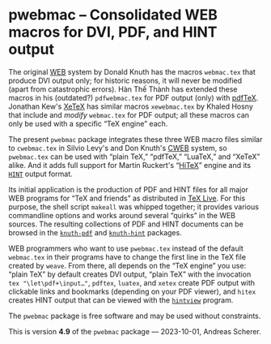 # pwebmac – Consolidated WEB macros for DVI, PDF, and HINT output

The original [WEB](https://ctan.org/pkg/web) system by Donald Knuth has the
macros `webmac.tex` that produce DVI output only; for historic reasons, it
will never be modified (apart from catastrophic errors).
Hàn Thế Thành has extended these macros in his (outdated?) `pdfwebmac.tex` for
PDF output (only) with [pdfTeX](https://ctan.org/pkg/pdftex).
Jonathan Kew's [XeTeX](https://ctan.org/pkg/xetex) has similar macros
`xewebmac.tex` by Khaled Hosny that include and _modify_ `webmac.tex` for PDF
output; all these macros can only be used with a specific “TeX engine” each.

The present `pwebmac` package integrates these three WEB macro files similar
to `cwebmac.tex` in Silvio Levy's and Don Knuth's
[CWEB](https://ctan.org/pkg/cweb) system, so `pwebmac.tex` can be used with
“plain TeX,” “pdfTeX,” “LuaTeX,” and “XeTeX” alike. And it adds full support
for Martin Ruckert's “[HiTeX](https://ctan.org/pkg/hitex)” engine and its
[`HINT`](https://hint.userweb.mwn.de/hint/format.html) output format.

Its initial application is the production of PDF and HINT files for all major
WEB programs for “TeX and friends” as distributed in
[TeX Live](https://www.tug.org/texlive).  For this purpose, the shell script
`makeall` was whipped together; it provides various commandline options and
works around several “quirks” in the WEB sources.  The resulting collections
of PDF and HINT documents can be browsed in the
[`knuth-pdf`](https://ctan.org/pkg/knuth-pdf) and
[`knuth-hint`](https://ctan.org/pkg/knuth-hint) packages.

WEB programmers who want to use `pwebmac.tex` instead of the default
`webmac.tex` in their programs have to change the first line in the TeX file
created by `weave`.  From there, all depends on the “TeX engine” you use:
“plain TeX” by default creates DVI output, “plain TeX” with the invocation
`tex "\let\pdf+\input…"`, `pdftex`, `luatex`, and `xetex` create PDF output
with clickable links and bookmarks (depending on your PDF viewer), and `hitex`
creates HINT output that can be viewed with the
[`hintview`](https://hint.userweb.mwn.de/hint/hintview.html) program.

The `pwebmac` package is free software and may be used without constraints.

This is version **4.9** of the `pwebmac` package — 2023-10-01, Andreas Scherer.
